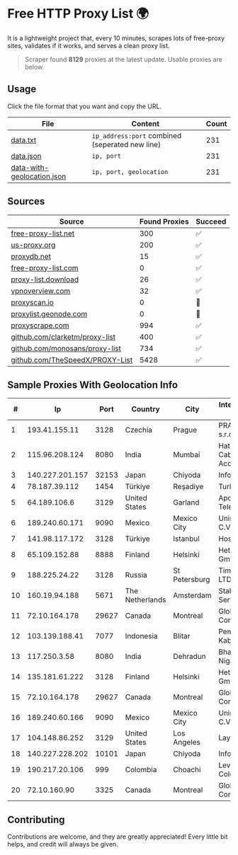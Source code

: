 
# Free HTTP Proxy List 🌍

It is a lightweight project that, every 10 minutes, scrapes lots of free-proxy sites, validates if it works, and serves a clean proxy list.


> Scraper found **8129** proxies at the latest update. Usable proxies are below.

## Usage

Click the file format that you want and copy the URL.


|File|Content|Count|
|----|-------|-----|
|[data.txt](https://raw.githubusercontent.com/themiralay/Proxy-List-World/master/data.txt)|`ip_address:port` combined (seperated new line)|231|
|[data.json](https://raw.githubusercontent.com/themiralay/Proxy-List-World/master/data.json)|`ip, port`|231|
|[data-with-geolocation.json](https://raw.githubusercontent.com/themiralay/Proxy-List-World/master/data-with-geolocation.json)|`ip, port, geolocation`|231|

## Sources

|Source|Found Proxies|Succeed|
|------|-------------|-------|
|[free-proxy-list.net](https://free-proxy-list.net)|300|✅|
|[us-proxy.org](https://www.us-proxy.org)|200|✅|
|[proxydb.net](http://proxydb.net)|15|✅|
|[free-proxy-list.com](https://free-proxy-list.com/?page=&port=&type%5B%5D=http&type%5B%5D=https&up_time=0&search=Search)|0|✅|
|[proxy-list.download](https://www.proxy-list.download/HTTP)|26|✅|
|[vpnoverview.com](https://vpnoverview.com/privacy/anonymous-browsing/free-proxy-servers)|32|✅|
|[proxyscan.io](https://www.proxyscan.io)|0|🚫|
|[proxylist.geonode.com](https://proxylist.geonode.com/api/proxy-list?limit=300&page=1&sort_by=lastChecked&sort_type=desc&protocols=http,https)|0|🚫|
|[proxyscrape.com](https://api.proxyscrape.com/v2/?request=displayproxies&protocol=http&timeout=10000&country=all&ssl=all&anonymity=all)|994|✅|
|[github.com/clarketm/proxy-list](https://raw.githubusercontent.com/clarketm/proxy-list/master/proxy-list-raw.txt)|400|✅|
|[github.com/monosans/proxy-list](https://raw.githubusercontent.com/monosans/proxy-list/main/proxies/http.txt)|734|✅|
|[github.com/TheSpeedX/PROXY-List](https://raw.githubusercontent.com/TheSpeedX/PROXY-List/master/http.txt)|5428|✅|


## Sample Proxies With Geolocation Info

|#|Ip|Port|Country|City|Internet Service Provider|
|-|--|----|-------|----|-------------------------|
|1|193.41.155.11|3128|Czechia|Prague|PRAHA12.com s.r.o.|
|2|115.96.208.124|8080|India|Mumbai|Hathway IP over Cable Internet Access|
|3|140.227.201.157|32153|Japan|Chiyoda|InfoSphere|
|4|78.187.39.112|1454|Türkiye|Reşadiye|TurkTelecom|
|5|64.189.106.6|3129|United States|Garland|Apogee Telecom Inc.|
|6|189.240.60.171|9090|Mexico|Mexico City|Uninet S.A. de C.V.|
|7|141.98.117.172|3128|Türkiye|Istanbul|Hostigger INC.|
|8|65.109.152.88|8888|Finland|Helsinki|Hetzner Online GmbH|
|9|188.225.24.22|3128|Russia|St Petersburg|TimeWeb Co. LTD|
|10|160.19.94.188|5671|The Netherlands|Amsterdam|Stallion Network Services Limited|
|11|72.10.164.178|29627|Canada|Montreal|GloboTech Communications|
|12|103.139.188.41|7077|Indonesia|Blitar|Pemerintah Kabupaten Blitar|
|13|117.250.3.58|8080|India|Dehradun|Bharat Sanchar Nigam Ltd|
|14|135.181.61.222|3128|Finland|Helsinki|Hetzner Online GmbH|
|15|72.10.164.178|29627|Canada|Montreal|GloboTech Communications|
|16|189.240.60.166|9090|Mexico|Mexico City|Uninet S.A. de C.V.|
|17|104.148.86.252|3129|United States|Los Angeles|LayerHost|
|18|140.227.228.202|10101|Japan|Chiyoda|InfoSphere|
|19|190.217.20.106|999|Colombia|Choachi|Level 3 Colombia S.A|
|20|72.10.160.90|3325|Canada|Montreal|GloboTech Communications|



## Contributing

Contributions are welcome, and they are greatly appreciated! Every
little bit helps, and credit will always be given.

